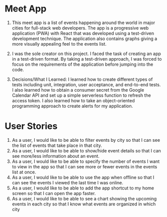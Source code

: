 # Meet App

1.	This meet app is a list of events happening around the world in major cities for full-stack web developers. The app is a progressive web application (PWA) with React that was developed using a test-driven development technique. The application also contains graphs giving a more visually appealing feel to the events list.

2.	I was the sole creator on this project. I faced the task of creating an app in a test-driven format. By taking a test-driven approach, I was forced to focus on the requirements of the application before jumping into the code.

3.	Decisions/What I Learned: I learned how to create different types of tests including unit, integration, user acceptance, and end-to-end tests. I also learned how to obtain a consumer secret from the Google Calendar API and set up a simple serverless function to refresh the access token. I also learned how to take an object-oriented programming approach to create alerts for my application.

# User Stories

1. As a user, I would like to be able to filter events by city so that I can see the list of events that take place in that city.
2. As a user, I would like to be able to show/hide event details so that I can see more/less information about an event.
3. As a user, I would like to be able to specify the number of events I want to view in the app so that I can see more or fewer events in the events list at once.
4. As a user, I would like to be able to use the app when offline so that I can see the events I viewed the last time I was online.
5. As a user, I would like to be able to add the app shortcut to my home screen so that I can open the app faster.
6. As a user, I would like to be able to see a chart showing the upcoming events in each city so that I know what events are organized in which city
